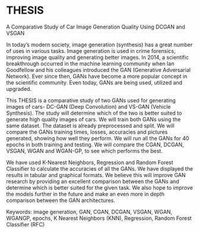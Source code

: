 # THESIS
A Comparative Study of Car Image Generation Quality Using DCGAN and VSGAN


In today’s modern society, image generation (synthesis) has a great number of uses in various tasks. Image generation is used in crime forensics, improving image quality
and generating better images. In 2014, a scientific breakthrough occurred in the machine learning community when Ian Goodfellow and his colleagues introduced the GAN
(Generative Adversarial Network). Ever since then, GANs have become a more popular concept in the scientific community. Even today, GANs are being used, utilized and
upgraded. 

This THESIS is a comparative study of two GANs used for generating images of cars- DC-GAN (Deep Convolution) and VS-GAN (Vehicle Synthesis). The study will determine 
which of the two is better suited to generate high quality images of cars. We will train both GANs using the same dataset. The dataset is already preprocessed and split. 
We will compare the GANs training times, losses, accuracies and pictures generated, showing how well they perform. We will run all the GANs for 40 epochs in both training
and testing. We will compare the CGAN, DCGAN, VSGAN, WGAN and WGAN-GP, to see which performs the best. 

We have used K-Nearest Neighbors, Regression and Random Forest Classifier to calculate the accuracies of all the GANs. We have displayed the results in tabular and 
graphical formats. We believe this will improve GAN research by providing an excellent comparison between the GANs and determine which is better suited for the given 
task. We also hope to improve the models further in the future and make an even more in depth comparison between the GAN architectures.

Keywords: image generation, GAN, CGAN, DCGAN, VSGAN, WGAN, WGANGP, epochs, K Nearest Neighbors (KNN), Regression, Random Forest Classifier (RFC)
